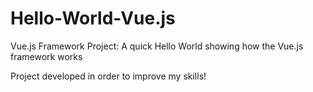 # Hello-World-Vue.js
Vue.js Framework Project: A quick Hello World showing how the Vue.js framework works

Project developed in order to improve my skills!

